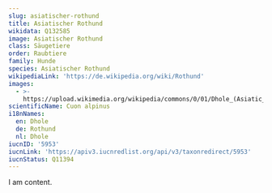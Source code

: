 ```yaml
---
slug: asiatischer-rothund
title: Asiatischer Rothund
wikidata: Q132585
image: Asiatischer Rothund
class: Säugetiere
order: Raubtiere
family: Hunde
species: Asiatischer Rothund
wikipediaLink: 'https://de.wikipedia.org/wiki/Rothund'
images:
  - >-
    https://upload.wikimedia.org/wikipedia/commons/0/01/Dhole_(Asiatic_wild_dog)_cropped.jpg
scientificName: Cuon alpinus
i18nNames:
  en: Dhole
  de: Rothund
  nl: Dhole
iucnID: '5953'
iucnLink: 'https://apiv3.iucnredlist.org/api/v3/taxonredirect/5953'
iucnStatus: Q11394
---
```


I am content.
